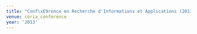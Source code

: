 ```yaml
---
title: "Conf\xE9rence en Recherche d'Informations et Applications (2013)"
venue: coria_conference
year: '2013'
---
```

